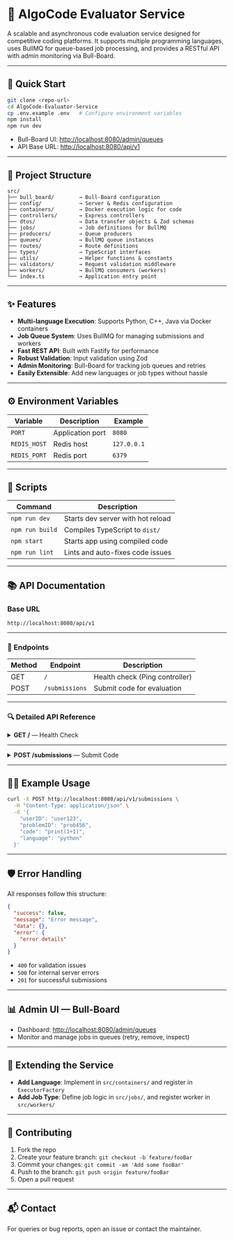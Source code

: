 # 🚀 AlgoCode Evaluator Service

A scalable and asynchronous code evaluation service designed for competitive coding platforms. It supports multiple programming languages, uses BullMQ for queue-based job processing, and provides a RESTful API with admin monitoring via Bull-Board.

---

## 🏁 Quick Start

```bash
git clone <repo-url>
cd AlgoCode-Evaluator-Service
cp .env.example .env   # Configure environment variables
npm install
npm run dev
```

- Bull-Board UI: [http://localhost:8080/admin/queues](http://localhost:8080/admin/queues)
- API Base URL: [http://localhost:8080/api/v1](http://localhost:8080/api/v1)

---

## 📁 Project Structure

```
src/
├── bull_board/        → Bull-Board configuration
├── config/            → Server & Redis configuration
├── containers/        → Docker execution logic for code
├── controllers/       → Express controllers
├── dtos/              → Data transfer objects & Zod schemas
├── jobs/              → Job definitions for BullMQ
├── producers/         → Queue producers
├── queues/            → BullMQ queue instances
├── routes/            → Route definitions
├── types/             → TypeScript interfaces
├── utils/             → Helper functions & constants
├── validators/        → Request validation middleware
├── workers/           → BullMQ consumers (workers)
└── index.ts           → Application entry point
```

---

## ✨ Features

- **Multi-language Execution**: Supports Python, C++, Java via Docker containers
- **Job Queue System**: Uses BullMQ for managing submissions and workers
- **Fast REST API**: Built with Fastify for performance
- **Robust Validation**: Input validation using Zod
- **Admin Monitoring**: Bull-Board for tracking job queues and retries
- **Easily Extensible**: Add new languages or job types without hassle

---

## ⚙️ Environment Variables

| Variable     | Description      | Example     |
| ------------ | ---------------- | ----------- |
| `PORT`       | Application port | `8080`      |
| `REDIS_HOST` | Redis host       | `127.0.0.1` |
| `REDIS_PORT` | Redis port       | `6379`      |

---

## 📜 Scripts

| Command         | Description                       |
| --------------- | --------------------------------- |
| `npm run dev`   | Starts dev server with hot reload |
| `npm run build` | Compiles TypeScript to `dist/`    |
| `npm start`     | Starts app using compiled code    |
| `npm run lint`  | Lints and auto-fixes code issues  |

---

## 📚 API Documentation

### Base URL

```
http://localhost:8080/api/v1
```

---

### 📄 Endpoints

| Method | Endpoint       | Description                    |
| ------ | -------------- | ------------------------------ |
| GET    | `/`            | Health check (Ping controller) |
| POST   | `/submissions` | Submit code for evaluation     |

---

### 🔍 Detailed API Reference

<details>
<summary><strong>GET /</strong> — Health Check</summary>

#### Request

```http
GET /api/v1/
```

#### Response

```json
{
  "msg": "Ping controller is up"
}
```

</details>

---

<details>
<summary><strong>POST /submissions</strong> — Submit Code</summary>

#### Request

- **Content-Type:** `application/json`

#### Body Parameters

| Field     | Type   | Required | Description                     |
| --------- | ------ | -------- | ------------------------------- |
| userID    | string | Yes      | Unique ID of the user           |
| problemID | string | Yes      | Unique ID of the coding problem |
| code      | string | Yes      | Code to be submitted            |
| language  | string | Yes      | `python`, `cpp`, or `java`      |

##### Example

```json
{
  "userID": "user123",
  "problemID": "prob456",
  "code": "print(1+1)",
  "language": "python"
}
```

#### Success Response (201)

```json
{
  "success": true,
  "error": {},
  "message": "Successfully collected the subission",
  "data": {
    "userID": "user123",
    "problemID": "prob456",
    "code": "print(1+1)",
    "language": "python"
  }
}
```

#### Error Response (400)

```json
{
  "success": false,
  "message": "Invalid params received",
  "data": {},
  "error": {
     "Zod validation error details"
  }
}
```

</details>

---

## 🧑‍💻 Example Usage

```bash
curl -X POST http://localhost:8080/api/v1/submissions \
  -H "Content-Type: application/json" \
  -d '{
    "userID": "user123",
    "problemID": "prob456",
    "code": "print(1+1)",
    "language": "python"
  }'
```

---

## 🛡️ Error Handling

All responses follow this structure:

```json
{
  "success": false,
  "message": "Error message",
  "data": {},
  "error": {
    "error details"
  }
}
```

- `400` for validation issues
- `500` for internal server errors
- `201` for successful submissions

---

## 📊 Admin UI — Bull-Board

- Dashboard: [http://localhost:8080/admin/queues](http://localhost:8080/admin/queues)
- Monitor and manage jobs in queues (retry, remove, inspect)

---

## 🧩 Extending the Service

- **Add Language**: Implement in `src/containers/` and register in `ExecutorFactory`
- **Add Job Type**: Define job logic in `src/jobs/`, and register worker in `src/workers/`

---

## 🤝 Contributing

1. Fork the repo
2. Create your feature branch: `git checkout -b feature/fooBar`
3. Commit your changes: `git commit -am 'Add some fooBar'`
4. Push to the branch: `git push origin feature/fooBar`
5. Open a pull request

---

## 📬 Contact

For queries or bug reports, open an issue or contact the maintainer.
